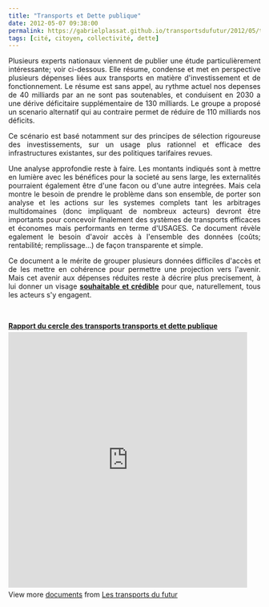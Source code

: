 ```yaml
---
title: "Transports et Dette publique"
date: 2012-05-07 09:38:00
permalink: https://gabrielplassat.github.io/transportsdufutur/2012/05/transports-et-dette-publique.html
tags: [cité, citoyen, collectivité, dette]
---
```


<p style="text-align: justify;">Plusieurs experts nationaux viennent de publier une étude particulièrement intéressante; voir ci-dessous. Elle résume, condense et met en perspective plusieurs dépenses liées aux transports en matière d'investissement et de fonctionnement. Le résume est sans appel, au rythme actuel nos depenses de 40 milliards par an ne sont pas soutenables, et conduisent en 2030 a une dérive déficitaire supplémentaire de 130 milliards. Le groupe a proposé un scenario alternatif qui au contraire permet de réduire de 110 milliards nos déficits.</p> <p style="text-align: justify;">Ce scénario est basé notamment sur des principes de sélection rigoureuse des investissements, sur un usage plus rationnel et efficace des infrastructures existantes, sur des politiques tarifaires revues. </p>  <!--more-->   <p style="text-align: justify;">Une analyse approfondie reste à faire. Les montants indiqués sont à mettre en lumière avec les bénéfices pour la societé au sens large, les externalités pourraient également être d'une facon ou d'une autre integrées. Mais cela montre le besoin de prendre le problème dans son ensemble, de porter son analyse et les actions sur les systemes complets tant les arbitrages multidomaines (donc impliquant de nombreux acteurs) devront être importants pour concevoir finalement des systèmes de transports efficaces et économes mais performants en terme d'USAGES. Ce document révèle egalement le besoin d'avoir accès à l'ensemble des données (coûts; rentabilité; remplissage...) de façon transparente et simple.</p> <p style="text-align: justify;">Ce document a le mérite de grouper plusieurs données difficiles d'accès et de les mettre en cohérence pour permettre une projection vers l'avenir. Mais cet avenir aux dépenses réduites reste à décrire plus precisement, à lui donner un visage <a href="https://gabrielplassat.github.io/transportsdufutur/2012/05/jean-pierre-dupuy-nous-apporte-dans-son-dernier-ouvrage-des-pistes-de-reflexion-pour-nous-aider-a-penser-le-monde-qui-vient.html" target="_blank"><strong>souhaitable et crédible</strong></a> pour que, naturellement, tous les acteurs s'y engagent.</p> <p> </p> <div id="__ss_12808167" style="width: 477px;"><strong style="display: block; margin: 12px 0 4px;"><a href="http://www.slideshare.net/transportsdufutur/rapport-du-cercle-des-transports-transports-et-dette-publique" target="_blank" title="Rapport du cercle des transports transports et dette publique">Rapport du cercle des transports transports et dette publique</a></strong> <iframe frameborder="0" height="510" marginheight="0" marginwidth="0" scrolling="no" src="http://www.slideshare.net/slideshow/embed_code/12808167" width="477"></iframe> <div style="padding: 5px 0 12px;">View more <a href="http://www.slideshare.net/" target="_blank">documents</a> from <a href="http://www.slideshare.net/transportsdufutur" target="_blank">Les transports du futur</a></div> </div>
